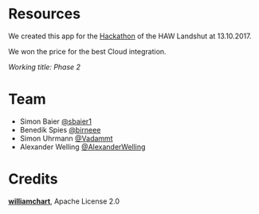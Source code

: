 # Resources
We created this app for the [Hackathon](https://www.haw-landshut.de/hochschule/fakultaeten/informatik/forschung/iot-innovationslabor/hackathon.html) of the HAW Landshut at 13.10.2017.

We won the price for the best Cloud integration.

_Working title: Phase 2_

# Team
 - Simon Baier [@sbaier1](https://github.com/sbaier1)
 - Benedik Spies [@birneee](https://github.com/birneee)
 - Simon Uhrmann [@Vadammt](https://github.com/Vadammt)
 - Alexander Welling [@AlexanderWelling](https://github.com/AlexanderWelling)

# Credits
[**williamchart**](https://github.com/diogobernardino/WilliamChart), Apache License 2.0
